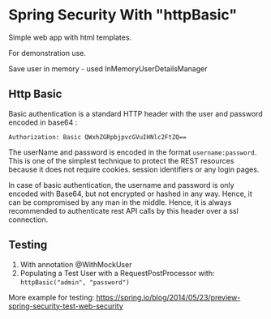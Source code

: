 # Spring Security With "httpBasic"

Simple web app with html templates.

For demonstration use.

Save user in memory - used InMemoryUserDetailsManager 

## Http Basic 

Basic authentication is a standard HTTP header with the user and password encoded in base64 : 
```
Authorization: Basic QWxhZGRpbjpvcGVuIHNlc2FtZQ==
```
The userName and password is encoded in the format `username:password`. This is one of the simplest technique to protect the REST resources because it does not require cookies. session identifiers or any login pages.


In case of basic authentication, the username and password is only encoded with Base64, but not encrypted or hashed in any way. Hence, it can be compromised by any man in the middle. Hence, it is always recommended to authenticate rest API calls by this header over a ssl connection.

## Testing 

1. With annotation @WithMockUser
2. Populating a Test User with a RequestPostProcessor with: `httpBasic("admin", "password")`

More example for testing: https://spring.io/blog/2014/05/23/preview-spring-security-test-web-security